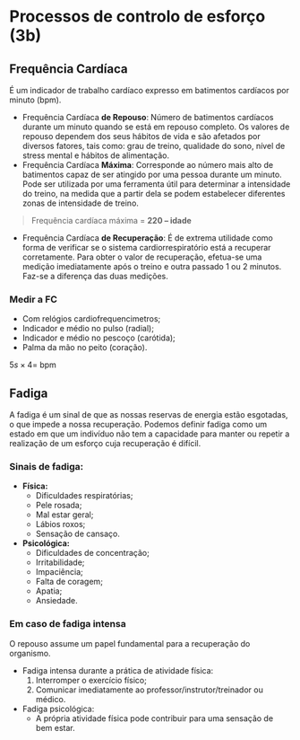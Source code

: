 # Processos de controlo de esforço (3b)

## Frequência Cardíaca

É um indicador de trabalho cardíaco expresso em batimentos cardíacos por minuto (bpm).

* Frequência Cardíaca __de Repouso__: Número de batimentos cardíacos durante um minuto quando se está em repouso completo. Os valores de repouso dependem dos seus hábitos de vida e são afetados por diversos fatores, tais como: grau de treino, qualidade do sono, nível de stress mental e hábitos de alimentação.
* Frequência Cardíaca __Máxima__: Corresponde ao número mais alto de batimentos capaz de ser atingido por uma pessoa durante um minuto. Pode ser utilizada por uma ferramenta útil para determinar a intensidade do treino, na medida que a partir dela se podem estabelecer diferentes zonas de intensidade de treino.

> Frequência cardíaca máxima = __220 – idade__

* Frequência Cardíaca __de Recuperação__: É de extrema utilidade como forma de verificar se o sistema cardiorrespiratório está a recuperar corretamente. Para obter o valor de recuperação, efetua-se uma medição imediatamente após o treino e outra passado 1 ou 2 minutos. Faz-se a diferença das duas medições.

### Medir a FC

* Com relógios cardiofrequencimetros;
* Indicador e médio no pulso (radial);
* Indicador e médio no pescoço (carótida);
* Palma da mão no peito (coração).

$5s × 4 =$ bpm

## Fadiga

A fadiga é um sinal de que as nossas reservas de energia estão esgotadas, o que impede a nossa recuperação. Podemos definir fadiga como um estado em que um indivíduo não tem a capacidade para manter ou repetir a realização de um esforço cuja recuperação é difícil.

### Sinais de fadiga:

* __Física:__
  * Dificuldades respiratórias;
  * Pele rosada;
  * Mal estar geral;
  * Lábios roxos;
  * Sensação de cansaço.
* __Psicológica:__
  * Dificuldades de concentração;
  * Irritabilidade;
  * Impaciência;
  * Falta de coragem;
  * Apatia;
  * Ansiedade.

### Em caso de fadiga intensa

O repouso assume um papel fundamental para a recuperação do organismo.

* Fadiga intensa durante a prática de atividade física:
  1. Interromper o exercício físico;
  2. Comunicar imediatamente ao professor/instrutor/treinador ou médico.
* Fadiga psicológica:
  * A própria atividade física pode contribuir para uma sensação de bem estar.